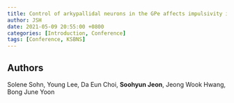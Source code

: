 ```yaml
---
title: Control of arkypallidal neurons in the GPe affects impulsivity in mice
author: JSH
date: 2021-05-09 20:55:00 +0800
categories: [Introduction, Conference]
tags: [Conference, KSBNS]
---
```


## Authors
Solene Sohn, Young Lee, Da Eun Choi, **Soohyun Jeon**, Jeong Wook Hwang, Bong June Yoon
